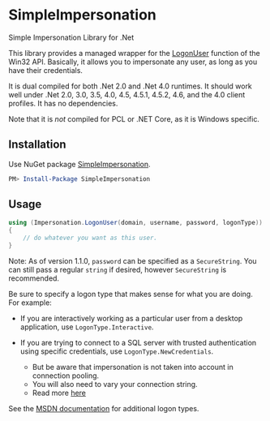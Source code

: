 SimpleImpersonation
===================

Simple Impersonation Library for .Net

This library provides a managed wrapper for the [LogonUser](http://msdn.microsoft.com/en-us/library/windows/desktop/aa378184.aspx) function of the Win32 API.  Basically, it allows you to impersonate any user, as long as you have their credentials.

It is dual compiled for both .Net 2.0 and .Net 4.0 runtimes.  It should work well under .Net 2.0, 3.0, 3.5, 4.0, 4.5, 4.5.1, 4.5.2, 4.6, and the 4.0 client profiles.  It has no dependencies.

Note that it is *not* compiled for PCL or .NET Core, as it is Windows specific.

Installation
------------

Use NuGet package [SimpleImpersonation](https://nuget.org/packages/SimpleImpersonation/).

```powershell
PM> Install-Package SimpleImpersonation
```

Usage
-----

```csharp
using (Impersonation.LogonUser(domain, username, password, logonType))
{
    // do whatever you want as this user.
}
```

Note: As of version 1.1.0, `password` can be specified as a `SecureString`.  You can still pass a regular `string` if desired, however `SecureString` is recommended.

Be sure to specify a logon type that makes sense for what you are doing.  For example:

- If you are interactively working as a particular user from a desktop application, use `LogonType.Interactive`.

- If you are trying to connect to a SQL server with trusted authentication using specific credentials, use `LogonType.NewCredentials`.
  - But be aware that impersonation is not taken into account in connection pooling.
  - You will also need to vary your connection string.
  - Read more [here](http://stackoverflow.com/q/18198291/634824)



See the [MSDN documentation](http://msdn.microsoft.com/library/windows/desktop/aa378184.aspx) for additional logon types.
